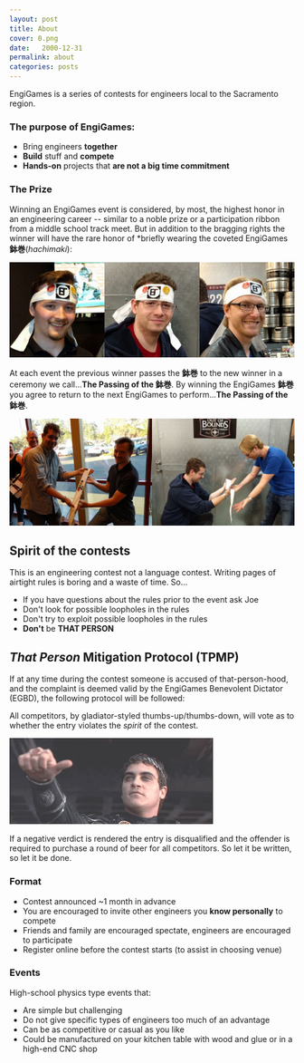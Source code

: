 ```yaml
---
layout: post
title: About
cover: 0.png
date:   2000-12-31
permalink: about
categories: posts
---
```


EngiGames is a series of contests for engineers local to the Sacramento region.

### The purpose of EngiGames:

 - Bring engineers **together**
 - **Build** stuff and **compete**
 - **Hands-on** projects that **are not a big time commitment**

### The Prize

Winning an EngiGames event is considered, by most, the highest honor in an engineering career -- similar to a noble prize or a participation ribbon from a middle school track meet. But in addition to the bragging rights the winner will have the rare honor of *briefly wearing the coveted EngiGames **鉢巻**(*hachimaki*):

![headband](https://raw.githubusercontent.com/EngiGames/engigames.github.io/master/images/headband.png "headband")

At each event the previous winner passes the **鉢巻** to the new winner in a ceremony we call...**The Passing of the 鉢巻**. By winning the EngiGames **鉢巻** you agree to return to the next EngiGames to perform...**The Passing of the 鉢巻**.

![passing](https://raw.githubusercontent.com/EngiGames/engigames.github.io/master/images/passing.png "passing")


## Spirit of the contests

This is an engineering contest not a language contest. Writing pages of airtight rules is boring and a waste of time. So...

 * If you have questions about the rules prior to the event ask Joe
 * Don't look for possible loopholes in the rules
 * Don't try to exploit possible loopholes in the rules
 * **Don't** be **THAT PERSON**

## *That Person* Mitigation Protocol (TPMP)

If at any time during the contest someone is accused of that-person-hood, and the complaint is deemed valid by the EngiGames Benevolent Dictator (EGBD), the following protocol will be followed:

All competitors, by gladiator-styled thumbs-up/thumbs-down, will vote as to whether the entry violates the *spirit* of the contest.

![thumb](https://raw.githubusercontent.com/EngiGames/engigames.github.io/master/images/thumb.gif "thumb")

If a negative verdict is rendered the entry is disqualified and the offender is required to purchase a round of beer for all competitors. So let it be written, so let it be done.

### Format

 - Contest announced ~1 month in advance
 - You are encouraged to invite other engineers you **know personally** to compete
 - Friends and family are encouraged spectate, engineers are encouraged to participate
 - Register online before the contest starts (to assist in choosing venue)

### Events

High-school physics type events that:

 - Are simple but challenging
 - Do not give specific types of engineers too much of an advantage
 - Can be as competitive or casual as you like
 - Could be manufactured on your kitchen table with wood and glue or in a high-end CNC shop
